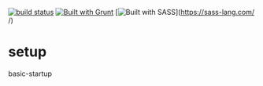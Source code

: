 [![build status](https://secure.travis-ci.org/twitter/typeahead.js.svg?branch=master)](http://travis-ci.org/twitter/typeahead.js)
[![Built with Grunt](https://cdn.gruntjs.com/builtwith.png)](http://gruntjs.com/)
[![Built with SASS](https://cdn.gruntjs.com/builtwith.png)](https://sass-lang.com/
/)


# setup
basic-startup

